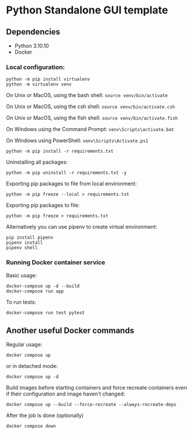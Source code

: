 # Python Standalone GUI template

## Dependencies

- Python 3.10.10
- Docker

### Local configuration:
```
python -m pip install virtualenv
python -m virtualenv venv
```

On Unix or MacOS, using the bash shell: `source venv/bin/activate`

On Unix or MacOS, using the csh shell: `source venv/bin/activate.csh`

On Unix or MacOS, using the fish shell: `source venv/bin/activate.fish`

On Windows using the Command Prompt: `venv\Scripts\activate.bat`

On Windows using PowerShell: `venv\Scripts\Activate.ps1`

```
python -m pip install -r requirements.txt
```

Uninstalling all packages:
```
python -m pip uninstall -r requirements.txt -y
```

Exporting pip packages to file from local environment:
```
python -m pip freeze --local > requirements.txt
```

Exporting pip packages to file:
```
python -m pip freeze > requirements.txt
```


Alternatively you can use pipenv to create virtual environment:
```
pip install pipenv
pipenv install
pipenv shell
```

### Running Docker container service

Basic usage:

```
docker-compose up -d --build
docker-compose run app
```

To run tests:
```
docker-compose run test pytest
```

## Another useful Docker commands

Regular usage:
```
docker compose up
```

or in detached mode:

```
docker compose up -d
```

Build images before starting containers and force recreate containers even if their configuration and image haven't changed:
```
docker compose up --build --force-recreate --always-recreate-deps
```

After the job is done (optionally)
```
docker compose down
```
